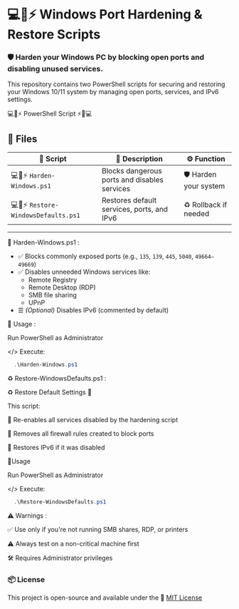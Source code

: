  # 💻📜⚡ Windows Port Hardening & Restore Scripts
 
### 🛡️ Harden your Windows PC by blocking open ports and disabling unused services.
This repository contains two PowerShell scripts for securing and restoring your Windows 10/11 system by managing open ports, services, and IPv6 settings.

💻📜⚡ PowerShell Script ⚡📜💻

## 📁 Files

| 📝 Script                       | 📄 Description                                 | ⚙️ Function                |
|-------------------------------|-------------------------------------------------|----------------------------|
| 💻📜⚡ `Harden-Windows.ps1`      | Blocks dangerous ports and disables services    | 🛡️ Harden your system       |
| 💻📜⚡ `Restore-WindowsDefaults.ps1` | Restores default services, ports, and IPv6      | ♻️ Rollback if needed       |

---

🧱 Harden-Windows.ps1 :

- ✅ Blocks commonly exposed ports (e.g., `135`, `139`, `445`, `5040`, `49664–49669`)
- ✅ Disables unneeded Windows services like:
  - Remote Registry  
  - Remote Desktop (RDP)  
  - SMB file sharing  
  - UPnP
- ☰ *(Optional)* Disables IPv6 (commented by default)

🔧 Usage :

Run PowerShell as Administrator


  </> Execute:
  ```powershell
    .\Harden-Windows.ps1
```

♻️ Restore-WindowsDefaults.ps1 :

♻️ Restore Default Settings 🔧

This script:

🔂 Re-enables all services disabled by the hardening script

🔂 Removes all firewall rules created to block ports

🔂 Restores IPv6 if it was disabled

🔧Usage

  Run PowerShell as Administrator

  </> Execute:
  ```powershell
    .\Restore-WindowsDefaults.ps1
```

⚠️ Warnings :

  ✅️ Use only if you're not running SMB shares, RDP, or printers

  ⚠️ Always test on a non-critical machine first

  🛠 Requires Administrator privileges

### 📦 License

 This project is open-source and available under the 📜 [MIT License](LICENSE)
